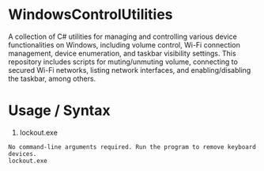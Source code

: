 # WindowsControlUtilities

A collection of C# utilities for managing and controlling various device functionalities on Windows, including volume control, Wi-Fi connection management, device enumeration, and taskbar visibility settings. This repository includes scripts for muting/unmuting volume, connecting to secured Wi-Fi networks, listing network interfaces, and enabling/disabling the taskbar, among others.

# Usage / Syntax

1. lockout.exe
```
No command-line arguments required. Run the program to remove keyboard devices.
lockout.exe
```

